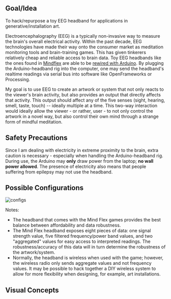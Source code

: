 ## Goal/Idea

To hack/repurpose a toy EEG headband for applications in generative/installation art.

Electroencephalography (EEG) is a typically non-invasive way to measure the brain's overall electrical activity. Within the past decade, EEG technologies have made their way onto the consumer market as meditation monitoring tools and brain-training games. This has given tinkerers relatively cheap and reliable access to brain data. Toy EEG headbands like the ones found in [Mindflex](https://www.amazon.com/Mattel-P2639-Mindflex-Game/dp/B001UEUHCG) are able to be [rewired with Arduino](http://www.frontiernerds.com/brain-hack). By plugging the Arduino-headband rig into the computer, one may send the headband's realtime readings via serial bus into software like OpenFrameworks or Processing.

My goal is to use EEG to create an artwork or system that not only reacts to the viewer's brain activity, but also provides an output that directly affects that activity. This output should affect any of the five senses (sight, hearing, smell, taste, touch) -- ideally multiple at a time. This two-way interaction would ideally allow the viewer - or rather, user - to not only control the artwork in a novel way, but also control their own mind through a strange form of mindful meditation.

## Safety Precautions

Since I am dealing with electricity in extreme proximity to the brain, extra caution is necessary - especially when handling the Arduino-headband rig. During use, the Arduino may **only** draw power from the laptop; **no wall power allowed**. The presence of electricity also means that people suffering from epilepsy may not use the headband.

## Possible Configurations

![configs](https://user-images.githubusercontent.com/7122029/132132219-91fd8d5a-d8e9-4be7-af95-f69d06352262.png)

Notes:
- The headband that comes with the Mind Flex games provides the best balance between affordability and data robustness.
- The Mind Flex headband exposes eight pieces of data: one signal strength value, five filtered frequency/power band values, and two "aggregated" values for easy access to interpreted readings. The robustness/accuracy of this data will in turn determine the robustness of the artwork/system.
- Normally, the headband is wireless when used with the game; however, the wireless radio only sends aggregate values and not frequency values. It may be possible to hack together a DIY wireless system to allow for more flexibility when designing, for example, art installations.

## Visual Concepts

<blockquote class="imgur-embed-pub" lang="en" data-id="a/KJvGGrI" data-context="false" ><a href="//imgur.com/a/KJvGGrI"></a></blockquote><script async src="//s.imgur.com/min/embed.js" charset="utf-8"></script>

